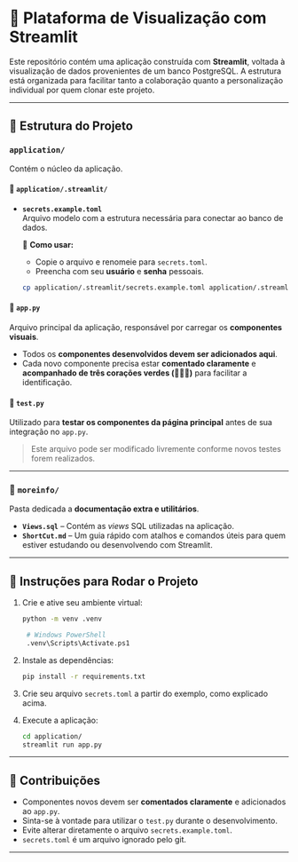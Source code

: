 # 🌿 Plataforma de Visualização com Streamlit

Este repositório contém uma aplicação construída com **Streamlit**, voltada à visualização de dados provenientes de um banco PostgreSQL. A estrutura está organizada para facilitar tanto a colaboração quanto a personalização individual por quem clonar este projeto.

---

## 📁 Estrutura do Projeto

### `application/`

Contém o núcleo da aplicação.

#### 📂 `application/.streamlit/`

- **`secrets.example.toml`**  
  Arquivo modelo com a estrutura necessária para conectar ao banco de dados.
  
  🔐 **Como usar:**  
  - Copie o arquivo e renomeie para `secrets.toml`.
  - Preencha com seu **usuário** e **senha** pessoais.

  ```bash
  cp application/.streamlit/secrets.example.toml application/.streamlit/secrets.toml
  ```

#### 🐍 `app.py`

Arquivo principal da aplicação, responsável por carregar os **componentes visuais**.

* Todos os **componentes desenvolvidos devem ser adicionados aqui**.
* Cada novo componente precisa estar **comentado claramente** e **acompanhado de três corações verdes (💚💚💚)** para facilitar a identificação.

#### 🧪 `test.py`

Utilizado para **testar os componentes da página principal** antes de sua integração no `app.py`.

> Este arquivo pode ser modificado livremente conforme novos testes forem realizados.

---

### 📂 `moreinfo/`

Pasta dedicada a **documentação extra e utilitários**.

* **`Views.sql`** – Contém as *views* SQL utilizadas na aplicação.
* **`ShortCut.md`** – Um guia rápido com atalhos e comandos úteis para quem estiver estudando ou desenvolvendo com Streamlit.

---

## 🚀 Instruções para Rodar o Projeto

1. Crie e ative seu ambiente virtual:

   ```bash
   python -m venv .venv

    # Windows PowerShell
    .venv\Scripts\Activate.ps1   
   ```

2. Instale as dependências:

   ```bash
   pip install -r requirements.txt
   ```

3. Crie seu arquivo `secrets.toml` a partir do exemplo, como explicado acima.

4. Execute a aplicação:

   ```bash
   cd application/
   streamlit run app.py
   ```

---

## 🤝 Contribuições

* Componentes novos devem ser **comentados claramente** e adicionados ao `app.py`.
* Sinta-se à vontade para utilizar o `test.py` durante o desenvolvimento.
* Evite alterar diretamente o arquivo `secrets.example.toml`.
* `secrets.toml` é um arquivo ignorado pelo git.

---
